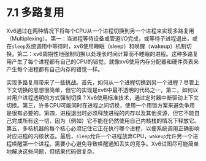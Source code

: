 # 7.1 多路复用

Xv6通过在两种情况下将每个CPU从一个进程切换到另一个进程来实现多路复用（Multiplexing）。第一：当进程等待设备或管道I/O完成，或等待子进程退出，或在`sleep`系统调用中等待时，xv6使用睡眠（sleep）和唤醒（wakeup）机制切换。第二：xv6周期性地强制切换以处理长时间计算而不睡眠的进程。这种多路复用产生了每个进程都有自己的CPU的错觉，就像xv6使用内存分配器和硬件页表来产生每个进程都有自己内存的错觉一样。

实现多路复用带来了一些挑战。首先，如何从一个进程切换到另一个进程？尽管上下文切换的思想很简单，但它的实现是xv6中最不透明的代码之一。第二，如何以对用户进程透明的方式强制切换？Xv6使用标准技术，通过定时器中断驱动上下文切换。第三，许多CPU可能同时在进程之间切换，使用一个用锁方案来避免争用是很有必要的。第四，进程退出时必须释放进程的内存以及其他资源，但它不能自己完成所有这一切，因为（例如）它不能在仍然使用自己内核栈的情况下释放它。第五，多核机器的每个核心必须记住它正在执行哪个进程，以便系统调用正确影响对应进程的内核状态。最后，`sleep`允许一个进程放弃CPU，`wakeup`允许另一个进程唤醒第一个进程。需要小心避免导致唤醒通知丢失的竞争。Xv6试图尽可能简单地解决这些问题，但结果代码很复杂。